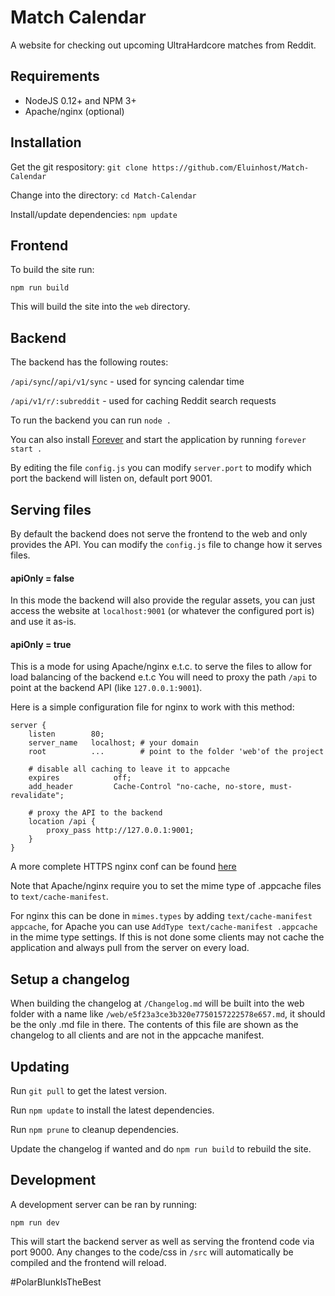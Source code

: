 Match Calendar
==============

A website for checking out upcoming UltraHardcore matches from Reddit.

Requirements
------------

- NodeJS 0.12+ and NPM 3+
- Apache/nginx (optional)

Installation
------------

Get the git respository: `git clone https://github.com/Eluinhost/Match-Calendar`

Change into the directory: `cd Match-Calendar`

Install/update dependencies: `npm update`

## Frontend

To build the site run:

`npm run build`

This will build the site into the `web` directory.

## Backend 

The backend has the following routes:

`/api/sync`/`/api/v1/sync` - used for syncing calendar time

`/api/v1/r/:subreddit` - used for caching Reddit search requests

To run the backend you can run `node .`

You can also install [Forever](https://github.com/foreverjs/forever) and start
the application by running `forever start .`

By editing the file `config.js` you can modify `server.port` to modify which port 
the backend will listen on, default port 9001.

## Serving files

By default the backend does not serve the frontend to the web and only provides the
API. You can modify the `config.js` file to change how it serves files.

#### apiOnly = false

In this mode the backend will also provide the regular assets, you can just access
the website at `localhost:9001` (or whatever the configured port is) and use it as-is.

#### apiOnly = true

This is a mode for using Apache/nginx e.t.c. to serve the files to allow for load
balancing of the backend e.t.c You will need to proxy the path `/api` to point at the
backend API (like `127.0.0.1:9001`).

Here is a simple configuration file for nginx to work with this method:

```nginx
server {
    listen        80;
    server_name   localhost; # your domain
    root          ...        # point to the folder 'web'of the project

    # disable all caching to leave it to appcache
    expires            off;
    add_header         Cache-Control "no-cache, no-store, must-revalidate";

    # proxy the API to the backend
    location /api {
        proxy_pass http://127.0.0.1:9001;
    }
}
```

A more complete HTTPS nginx conf can be found [here](/nginx-current.md)

Note that Apache/nginx require you to set the mime type of .appcache files to `text/cache-manifest`.

For nginx this can be done in `mimes.types` by adding `text/cache-manifest appcache`,
for Apache you can use `AddType text/cache-manifest .appcache` in the mime type settings.
If this is not done some clients may not cache the application and always pull from the
server on every load. 

Setup a changelog
-----------------

When building the changelog at `/Changelog.md` will be built into the web folder with a name 
like `/web/e5f23a3ce3b320e7750157222578e657.md`, it should be the only .md file in there.
The contents of this file are shown as the changelog to all clients and are not in the appcache manifest.

Updating
--------

Run `git pull` to get the latest version.

Run `npm update` to install the latest dependencies.

Run `npm prune` to cleanup dependencies.

Update the changelog if wanted and do `npm run build` to rebuild the site.

Development
-----------

A development server can be ran by running:

`npm run dev`

This will start the backend server as well as serving the frontend code via port 9000.
Any changes to the code/css in `/src` will automatically be compiled and the frontend
will reload.


#PolarBlunkIsTheBest
